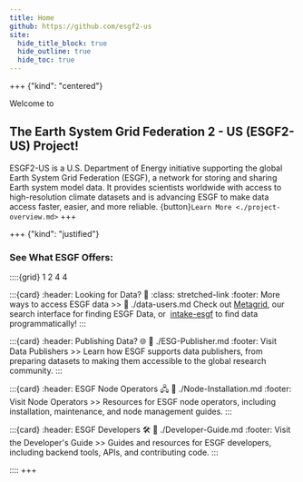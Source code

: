 ```yaml
---
title: Home
github: https://github.com/esgf2-us
site:
  hide_title_block: true
  hide_outline: true
  hide_toc: true
---
```


+++ {"kind": "centered"}

Welcome to

## The Earth System Grid Federation 2 - US (ESGF2-US) Project!

ESGF2-US is a U.S. Department of Energy initiative supporting the global Earth System Grid Federation (ESGF), a network for storing and sharing Earth system model data. It provides scientists worldwide with access to high-resolution climate datasets and is advancing ESGF to make data access faster, easier, and more reliable.
{button}`Learn More <./project-overview.md>`
+++

+++ {"kind": "justified"}

### See What ESGF Offers:

::::{grid} 1 2 4 4

:::{card}
:header: Looking for Data? 🔎
:class: stretched-link
:footer: More ways to access ESGF data >>
:link: ./data-users.md
Check out&nbsp;[Metagrid](./metagrid-guide.md), our search interface for finding ESGF Data, or &nbsp;[intake-esgf](./Intake-ESGF.md) to find data programmatically!
:::

:::{card}
:header: Publishing Data? 🌐
:link: ./ESG-Publisher.md
:footer: Visit Data Publishers >>
Learn how ESGF supports data publishers, from preparing datasets to making them accessible to the global research community.
:::

:::{card}
:header: ESGF Node Operators 🖧
:link: ./Node-Installation.md
:footer: Visit Node Operators >>
Resources for ESGF node operators, including installation, maintenance, and node management guides.
:::

:::{card}
:header: ESGF Developers 🛠️
:link: ./Developer-Guide.md
:footer: Visit the Developer's Guide >>
Guides and resources for ESGF developers, including backend tools, APIs, and contributing code.
:::

<!-- Link to this available at ./data-users.md
:::{card}
:header: Want to learn by example? 💻
Explore ready-to-use analysis recipes and data access guides in our&nbsp;[ESGF Computational Cookbook](https://projectpythia.github.io/esgf-cookbook)
:::
-->

::::
+++
